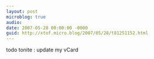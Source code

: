 ```yaml
---
layout: post
microblog: true
audio: 
date: 2007-05-28 00:00:00 -0000
guid: http://xtof.micro.blog/2007/05/28/t81251152.html
---
```

todo tonite : update my vCard
